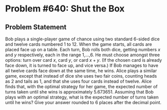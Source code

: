 # Problem #640: Shut the Box 

## Problem Statement 

Bob plays a single-player game of chance using two standard 6-sided dice and twelve cards numbered 1 to 12. When the game starts, all cards are placed face up on a table.
Each turn, Bob rolls both dice, getting numbers $x$ and $y$ respectively, each in the range 1,...,6. He must choose amongst three options: turn over card $x$, card $y$, or card $x+y$. (If the chosen card is already face down, it is turned to face up, and vice versa.)
If Bob manages to have all twelve cards face down at the same time, he wins.
Alice plays a similar game, except that instead of dice she uses two fair coins, counting heads as 2 and tails as 1, and that she uses four cards instead of twelve. Alice finds that, with the optimal strategy for her game, the expected number of turns taken until she wins is approximately 5.673651.
Assuming that Bob plays with an optimal strategy, what is the expected number of turns taken until he wins? Give your answer rounded to 6 places after the decimal point.
